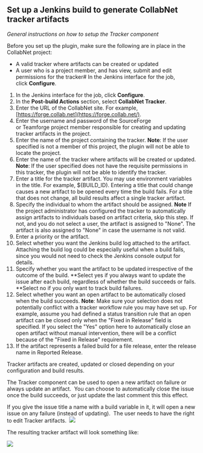## Set up a Jenkins build to generate CollabNet tracker artifacts

*General instructions on how to setup the Tracker component*

Before you set up the plugin, make sure the following are in place in the CollabNet project:

-   A valid tracker where artifacts can be created or updated
-   A user who is a project member, and has view, submit and edit permissions for the tracker\# In the Jenkins interface for the job, click **Configure**.

1.  In the Jenkins interface for the job, click **Configure**.
2.  In the **Post-build Actions** section, select **CollabNet Tracker**.
3.  Enter the URL of the CollabNet site. For example, [https://forge.collab.net](https://forge.collab.net/).
4.  Enter the username and password of the SourceForge or Teamforge project member responsible for creating and updating tracker artifacts in the project.
5.  Enter the name of the project containing the tracker.  **Note**: If the user specified is not a member of this project, the plugin will not be able to locate the project.      
6.  Enter the name of the tracker where artifacts will be created or updated.
    **Note**: If the user specified does not have the requisite permissions in this tracker, the plugin will not be able to identify the tracker.
7.  Enter a title for the tracker artifact. You may use environment variables in the title. For example, ${BUILD\_ID). Entering a title that could change causes a new artifact to be opened every time the build fails. For a title that does not change, all build results affect a single tracker artifact.
8.  Specify the individual to whom the artifact should be assigned.
    **Note** If the project administrator has configured the tracker to automatically assign artifacts to individuals based on artifact criteria, skip this step. If not, and you do not select a user, the artifact is assigned to "None". The artifact is also assigned to "None" in case the username is not valid.
9.  Enter a priority or the artifact.
10. Select whether you want the Jenkins build log attached to the artifact. Attaching the build log could be especially useful when a build fails, since you would not need to check the Jenkins console output for details.
11. Specify whether you want the artifact to be updated irrespective of the outcome of the build. 
    \*\*Select yes if you always want to update the issue after each build, regardless of whether the build succeeds or fails.  
    \*\*Select no if you only want to track build failures.
12. Select whether you want an open artifact to be automatically closed when the build succeeds.
    **Note**: Make sure your selection does not potentially conflict with a tracker workflow rule you may have set up. For example, assume you had defined a status transition rule that an open artifact can be    closed only when the "Fixed in Release" field is specified. If you select the "Yes" option here to automatically close an open artifact without manual intervention, there will be a conflict because of the "Fixed in Release" requirement.
13. If the artifact represents a failed build for a file release, enter the release name in Reported Release.

Tracker artifacts are created, updated or closed depending on your configuration and build results.

The Tracker component can be used to open a new artifact on failure or always update an artifact.  You can choose to automatically close the issue once the build succeeds, or just update the last comment this this
effect. 

If you give the issue title a name with a build variable in it, it will open a new issue on any failure (instead of updating).  The user needs to have the right to edit Tracker artifacts. 
![](https://wiki.jenkins-ci.org/download/attachments/37323671/tracker.png?version=2&modificationDate=1239098263000)

The resulting tracker artifact will look something like:

![](https://wiki.jenkins-ci.org/download/attachments/37323671/tracker-result.png?version=2&modificationDate=1239098269000)
